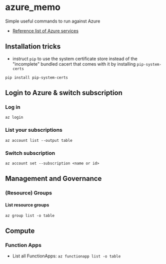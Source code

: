 # azure_memo
Simple useful commands to run against Azure 

- [Reference list of Azure services](https://docs.microsoft.com/en-us/cli/azure/azure-services-the-azure-cli-can-manage)

## Installation tricks

- instruct `pip` to use the system certificate store instead of the "incomplete" bundled cacert that comes with it by installing `pip-system-certs`

`pip install pip-system-certs`

## Login to Azure & switch subscription

### Log in

`az login`

### List your subscriptions 

`az account list --output table`

### Switch subscription

`az account set --subscription <name or id>`

## Management and Governance

### (Resource) Groups

#### List resource groups

`az group list -o table`

## Compute

### Function Apps

- List all FunctionApps: `az functionapp list -o table`
